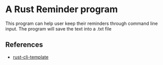 # A Rust Reminder program
This program can help user keep their reminders through command line input. The program will save the text into a .txt file

## References

* [rust-cli-template](https://github.com/kbknapp/rust-cli-template)
